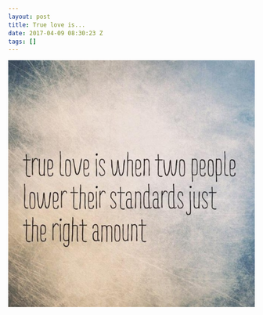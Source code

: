 ```yaml
---
layout: post
title: True love is...
date: 2017-04-09 08:30:23 Z
tags: []
---
```

![](/media/2017/04/159368185115.jpg)
